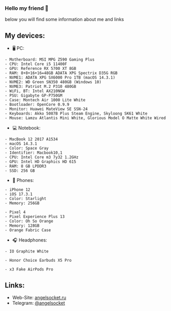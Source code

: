 ### Hello my friend 👋
below you will find some information about me and links

## My devices:
- 🖥 PC:
```
- Motherboard: MSI MPG Z590 Gaming Plus
- CPU: Intel Core i5 11400F
- GPU: Reference RX 5700 XT 8GB
- RAM: 8+8+16+16=48GB ADATA XPG Spectrix D35G RGB
- NVME1: ADATA XPG SX6000 Pro 1TB (macOS 14.3.1)
- NVME2: WD Green SN350 480GB (Windows 10)
- NVME3: Patriot M.2 P310 480GB
- WiFi, BT: Intel AX210NGW
- PSU: Gigabyte GP-P750GM
- Case: Montech Air 1000 Lite White
- Bootloader: OpenCore 0.9.9
- Monitor: Huawei MateView SE SSN-24
- Keyboards: Akko 5087B Plus Steam Engine, Skyloong SK61 White
- Mouse: Lamzu Atlantis Mini White, Glorious Model O Matte White Wired
```

- 💻 Notebook:
```
- MacBook 12 2017 A1534
- macOS 14.3.1
- Color: Space Gray
- Identifier: Macbook10,1
- CPU: Intel Core m3 7y32 1.2GHz
- GPU: Intel HD Graphics HD 615
- RAM: 8 GB LPDDR3
- SSD: 256 GB
```

- 📱 Phones:
```
- iPhone 12 
- iOS 17.3.1
- Color: Starlight
- Memory: 256GB
```
```
- Pixel 4 
- Pixel Experience Plus 13
- Color: Oh So Orange
- Memory: 128GB
- Orange Fabric Case
```

- 🎧 Headphones:
```
- IO Graphite White
```
```
- Honor Choice Earbuds X5 Pro
```
```
- x3 Fake AirPods Pro
```

## Links:
- Web-Site: [angelsocket.ru](https://angelsocket.ru)
- Telegram: [@angelsocket](https://t.me/angelsocket)
